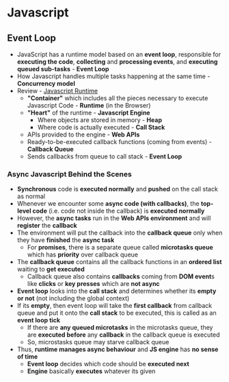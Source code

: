 # **Javascript**

## **Event Loop**

* JavaScript has a runtime model based on an **event loop**, responsible for **executing the code**, **collecting** and **processing events**, and **executing queued sub-tasks** - **Event Loop**
* How Javascript handles multiple tasks happening at the same time - **Concurrency model**
* Review - [Javascript Runtime](/javascript/behind-the-scenes/javascript-engine-runtime.md#javascript-runtime)
  * **"Container"** which includes all the pieces necessary to execute Javascript Code - **Runtime** (in the Browser)
  * **"Heart"** of the runtime - **Javascript Engine**
    * Where objects are stored in memory - **Heap**
    * Where code is actually executed - **Call Stack**
  * APIs provided to the engine - **Web APIs**
  * Ready-to-be-executed callback functions (coming from events) - **Callback Queue**
  * Sends callbacks from queue to call stack - **Event Loop**

### **Async Javascript Behind the Scenes**

* **Synchronous** code is **executed normally** and **pushed** on the call stack as normal
* Whenever we encounter some **async code (with callbacks)**, the **top-level code** (i.e. code not inside the callback) is **executed normally**
* However, the **async tasks** run in the **Web APIs environment** and will **register** the **callback**
* The environment will put the callback into the **callback queue** only when they have **finished** the **async task**
  * For **promises**, there is a separate queue called **microtasks queue** which has **priority** over callback queue
* The **callback queue** contains all the callback functions in an **ordered list** waiting to **get executed**
  * Callback queue also contains **callbacks** coming from **DOM event**s like **clicks** or **key presses** which are **not async**
* **Event loop** looks into the **call stack** and determines whether its **empty or not** (not including the global context)
* If its **empty**, then event loop will take the **first callback** from callback queue and put it onto the **call stack** to be executed, this is called as an **event loop tick**
  * If there are **any queued microtasks** in the microtasks queue, they are **executed before** any **callback** in the callback queue is executed
  * So, microstasks queue may starve callback queue
* Thus, **runtime manages async behaviour** and **JS engine** has **no sense of time**
  * **Event loop** decides which code should be **executed next**
  * **Engine** basically **executes** whatever its given